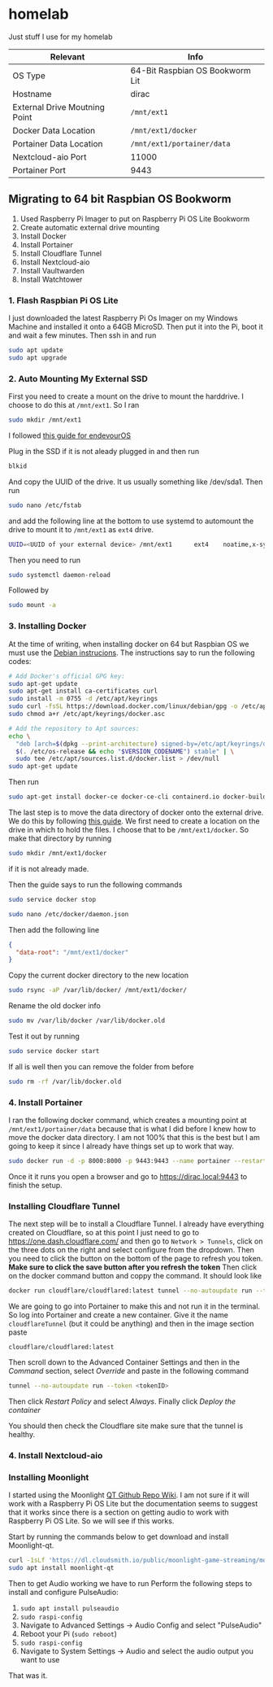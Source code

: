 # homelab
Just stuff I use for my homelab

| Relevant | Info |
| --- | --- |
| OS Type| 64-Bit Raspbian OS Bookworm Lit|
| Hostname| dirac |
| External Drive Moutning Point| `/mnt/ext1`|
| Docker Data Location| `/mnt/ext1/docker`|
| Portainer Data Location| `/mnt/ext1/portainer/data`|
| Nextcloud-aio Port | 11000 |
| Portainer Port | 9443|


## Migrating to 64 bit Raspbian OS Bookworm

1. Used Raspberry Pi Imager to put on Raspberry Pi OS Lite Bookworm
2. Create automatic external drive mounting
3. Install Docker
4. Install Portainer
5. Install Cloudflare Tunnel
6. Install Nextcloud-aio
7. Install Vaultwarden
8. Install Watchtower


### 1. Flash Raspbian Pi OS Lite
I just downloaded the latest Raspberry Pi Os Imager on my Windows Machine and installed it onto a 64GB MicroSD. Then put it into the Pi, boot it and wait a few minutes. Then ssh in and run 

```bash
sudo apt update
sudo apt upgrade
```

### 2. Auto Mounting My External SSD
First you need to create a mount on the drive to mount the harddrive. I choose to do this at `/mnt/ext1`. So I ran
```bash
sudo mkdir /mnt/ext1
```

I followed [this guide for endevourOS](https://forum.endeavouros.com/t/tutorial-how-to-permanently-mount-external-internal-drives-in-linux/18688)

Plug in the SSD if it is not aleady plugged in and then run
```bash
blkid
```
And copy the UUID of the drive. It us usually something like /dev/sda1. Then run

```bash
sudo nano /etc/fstab
```
and add the following line at the bottom to use systemd to automount the drive to mount it to `/mnt/ext1` as `ext4` drive.
```bash
UUID=<UUID of your external device> /mnt/ext1      ext4    noatime,x-systemd.automount,x-systemd.device-timeout=10,x-systemd.idle-timeout=1min 0 2
```

Then you need to run
```bash
sudo systemctl daemon-reload
```

Followed by
```bash
sudo mount -a
```


### 3. Installing Docker
At the time of writing, when installing docker on 64 but Raspbian OS we must use the [Debian instrucions](https://docs.docker.com/engine/install/debian/). The instructions say to run the following codes:

```bash
# Add Docker's official GPG key:
sudo apt-get update
sudo apt-get install ca-certificates curl
sudo install -m 0755 -d /etc/apt/keyrings
sudo curl -fsSL https://download.docker.com/linux/debian/gpg -o /etc/apt/keyrings/docker.asc
sudo chmod a+r /etc/apt/keyrings/docker.asc

# Add the repository to Apt sources:
echo \
  "deb [arch=$(dpkg --print-architecture) signed-by=/etc/apt/keyrings/docker.asc] https://download.docker.com/linux/debian \
  $(. /etc/os-release && echo "$VERSION_CODENAME") stable" | \
  sudo tee /etc/apt/sources.list.d/docker.list > /dev/null
sudo apt-get update
```
Then run

``` bash
sudo apt-get install docker-ce docker-ce-cli containerd.io docker-buildx-plugin docker-compose-plugin
```

The last step is to move the data directory of docker onto the external drive. We do this by following [this guide](https://www.guguweb.com/2019/02/07/how-to-move-docker-data-directory-to-another-location-on-ubuntu/). We first need to create a location on the drive in which to hold the files. I choose that to be `/mnt/ext1/docker`. So make that directory by running

```bash
sudo mkdir /mnt/ext1/docker
```
if it is not already made.

Then the guide says to run the following commands
```bash
sudo service docker stop
```
```bash
sudo nano /etc/docker/daemon.json
```
Then add the following line
```json
{
  "data-root": "/mnt/ext1/docker"
}
```
Copy the current docker directory to the new location

```bash
sudo rsync -aP /var/lib/docker/ /mnt/ext1/docker/
```
Rename the old docker info
```bash
sudo mv /var/lib/docker /var/lib/docker.old
```
Test it out by running
```bash
sudo service docker start
```
If all is well then you can remove the folder from before
```bash
sudo rm -rf /var/lib/docker.old
```
### 4. Install Portainer
I ran the following docker command, which creates a mounting point at `/mnt/ext1/portainer/data` because that is what I did before I knew how to move the docker data directory. I am not 100% that this is the best but I am going to keep it since I already have things set up to work that way.

```bash
sudo docker run -d -p 8000:8000 -p 9443:9443 --name portainer --restart=always -v /var/run/docker.sock:/var/run/docker.sock -v /mnt/ext1/portainer/data:/data portainer/portainer-ce:2.21.1
```

Once it it runs you open a browser and go to https://dirac.local:9443 to finish the setup.

### Installing Cloudflare Tunnel
The next step will be to install a Cloudflare Tunnel. I already have everything created on Cloudflare, so at this point I just need to go to https://one.dash.cloudflare.com/ and then go to `Network > Tunnels`, click on the three dots on the right and select configure from the dropdown. Then you need to click the button on the bottom of the page to refresh you token. **Make sure to click the save button after you refresh the token** Then click on the docker command button and coppy the command. It should look like

```bash
docker run cloudflare/cloudflared:latest tunnel --no-autoupdate run --token <tokenID>
```
We are going to go into Portainer to make this and not run it in the terminal. So log into Portainer and create a new container. Give it the name `cloudflareTunnel` (but it could be anything) and then in the image section paste
```
cloudflare/cloudflared:latest
```
Then scroll down to the Advanced Container Settings and then in the _Command_ section, select _Override_ and paste in the following command
```bash
tunnel --no-autoupdate run --token <tokenID>
```
Then click _Restart Policy_ and select _Always_. Finally click _Deploy the container_

You should then check the Cloudflare site make sure that the tunnel is healthy.


### 4. Install Nextcloud-aio


### Installing Moonlight
I started using the Moonlight [QT Github Repo Wiki](https://github.com/moonlight-stream/moonlight-docs/wiki/Installing-Moonlight-Qt-on-Raspberry-Pi-4). I am not sure if it will work with a Raspberry Pi OS Lite but the documentation seems to suggest that it works since there is a section on getting audio to work with Raspberry Pi OS Lite. So we will see if this works.

Start by running the commands below to get download and install Moonlight-qt.
```bash
curl -1sLf 'https://dl.cloudsmith.io/public/moonlight-game-streaming/moonlight-qt/setup.deb.sh' | distro=raspbian codename=$(lsb_release -cs) sudo -E bash
sudo apt install moonlight-qt
```

Then to get Audio working we have to run
Perform the following steps to install and configure PulseAudio:
 1. `sudo apt install pulseaudio`
 2. `sudo raspi-config`
 3. Navigate to Advanced Settings -> Audio Config and select "PulseAudio"
 4. Reboot your Pi (`sudo reboot`)
 5. `sudo raspi-config`
 6. Navigate to System Settings -> Audio and select the audio output you want to use

That was it.



